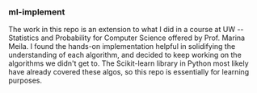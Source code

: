 ### ml-implement
The work in this repo is an extension to what I did in a course at UW -- Statistics and Probability for Computer Science offered by Prof. Marina Meila. I found the hands-on implementation helpful in solidifying the understanding of each algorithm, and decided to keep working on the algorithms we didn't get to. The Scikit-learn library in Python most likely have already covered these algos, so this repo is essentially for learning purposes.


